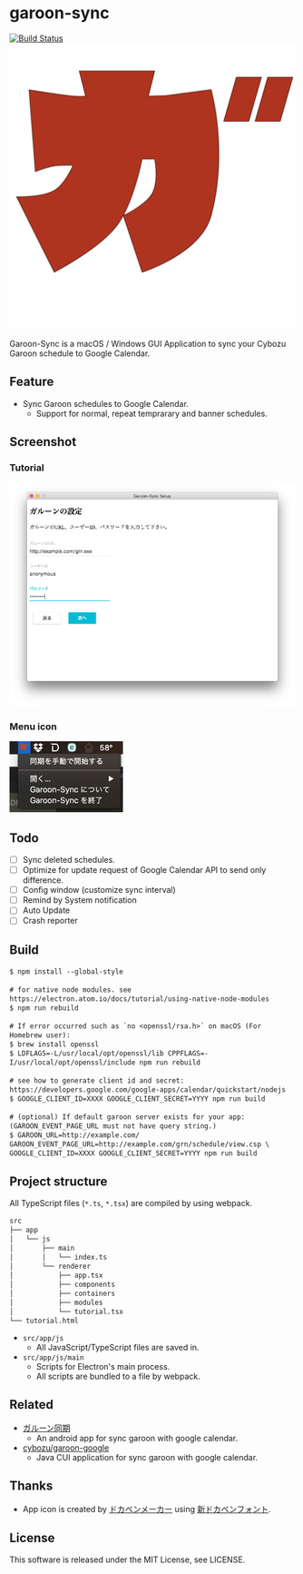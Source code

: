 garoon-sync
====
[![Build Status](https://travis-ci.org/mtgto/garoon-sync.svg?branch=master)](https://travis-ci.org/mtgto/garoon-sync)
![App Icon](img/icon.png)

Garoon-Sync is a macOS / Windows GUI Application to sync your Cybozu Garoon schedule to Google Calendar.

## Feature
- Sync Garoon schedules to Google Calendar.
  - Support for normal, repeat temprarary and banner schedules.

## Screenshot
### Tutorial
![Tutorial window](img/tutorial.png)

### Menu icon
![Menu icon](img/menu.jpg)

## Todo
- [ ] Sync deleted schedules.
- [ ] Optimize for update request of Google Calendar API to send only difference.
- [ ] Config window (customize sync interval)
- [ ] Remind by System notification
- [ ] Auto Update
- [ ] Crash reporter

## Build
```console
$ npm install --global-style

# for native node modules. see https://electron.atom.io/docs/tutorial/using-native-node-modules
$ npm run rebuild

# If error occurred such as `no <openssl/rsa.h>` on macOS (For Homebrew user):
$ brew install openssl
$ LDFLAGS=-L/usr/local/opt/openssl/lib CPPFLAGS=-I/usr/local/opt/openssl/include npm run rebuild

# see how to generate client id and secret: https://developers.google.com/google-apps/calendar/quickstart/nodejs
$ GOOGLE_CLIENT_ID=XXXX GOOGLE_CLIENT_SECRET=YYYY npm run build

# (optional) If default garoon server exists for your app: (GAROON_EVENT_PAGE_URL must not have query string.)
$ GAROON_URL=http://example.com/ GAROON_EVENT_PAGE_URL=http://example.com/grn/schedule/view.csp \
GOOGLE_CLIENT_ID=XXXX GOOGLE_CLIENT_SECRET=YYYY npm run build
```

## Project structure
All TypeScript files (`*.ts`, `*.tsx`) are compiled by using webpack.

```
src
├── app
│   └── js
│       ├── main
│       │   └── index.ts
│       └── renderer
│           ├── app.tsx
│           ├── components
│           ├── containers
│           ├── modules
│           └── tutorial.tsx
└── tutorial.html
```

- `src/app/js`
  - All JavaScript/TypeScript files are saved in.
- `src/app/js/main`
  - Scripts for Electron's main process.
  - All scripts are bundled to a file by webpack.

## Related
- [ガルーン同期](https://play.google.com/store/apps/details?id=com.forrep.calendar.sync&hl=ja)
  - An android app for sync garoon with google calendar.
- [cybozu/garoon-google](https://github.com/cybozu/garoon-google)
  - Java CUI application for sync garoon with google calendar.

## Thanks
- App icon is created by [ドカベンメーカー](http://arkw.net/data/dokaben/) using [新ドカベンフォント](http://newdokabenfont.blog.jp/).

## License
This software is released under the MIT License, see LICENSE.
